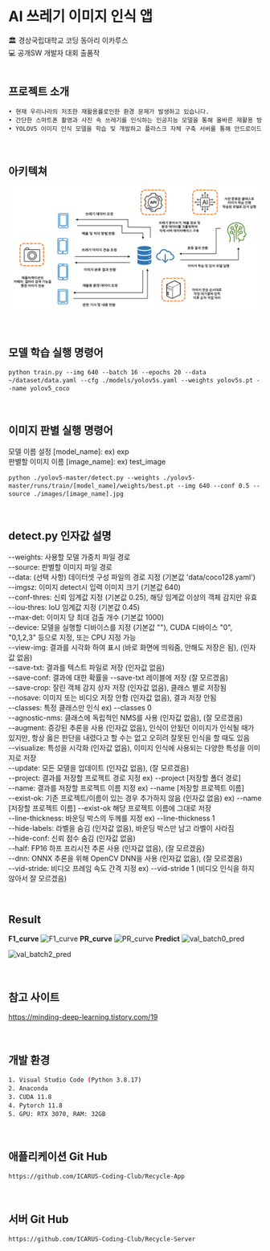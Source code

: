 # AI 쓰레기 이미지 인식 앱

🏛 경상국립대학교 코딩 동아리 이카루스  
💻 공개SW 개발자 대회 출품작  
</br>

## 프로젝트 소개  

```bash
• 현재 우리나라의 저조한 재활용률로인한 환경 문제가 발생하고 있습니다.
• 간단한 스마트폰 촬영과 사진 속 쓰레기를 인식하는 인공지능 모델을 통해 올바른 재활용 방법을 제공하고자합니다.
• YOLOV5 이미지 인식 모델을 학습 및 개발하고 플라스크 자체 구축 서버를 통해 안드로이드 앱과 통신하여 동작합니다.
```

</br>
  
## 아키텍쳐
![이미지 설명](https://github.com/ICARUS-Coding-Club/Recycle-App/blob/master/image_view/%EC%95%84%ED%82%A4%ED%85%8D%EC%B3%90.png)

</br>

## 모델 학습 실행 명령어
    python train.py --img 640 --batch 16 --epochs 20 --data ~/dataset/data.yaml --cfg ./models/yolov5s.yaml --weights yolov5s.pt --name yolov5_coco

</br>

## 이미지 판별 실행 명령어
모델 이름 설정 [model_name]: ex) exp   
판별할 이미지 이름 [image_name]: ex) test_image

    python ./yolov5-master/detect.py --weights ./yolov5-master/runs/train/[model_name]/weights/best.pt --img 640 --conf 0.5 --source ./images/[image_name].jpg

</br>

## detect.py 인자값 설명
--weights: 사용할 모델 가중치 파일 경로  
--source: 판별할 이미지 파일 경로  
--data: (선택 사항) 데이터셋 구성 파일의 경로 지정 (기본값 'data/coco128.yaml')  
--imgsz: 이미지 detect시 입력 이미지 크기 (기본값 640)  
--conf-thres: 신뢰 임계값 지정 (기본값 0.25), 해당 임계값 이상의 객체 감지만 유효  
--iou-thres: IoU 임계값 지정 (기본값 0.45)  
--max-det: 이미지 당 최대 검출 개수 (기본값 1000)  
--device: 모델을 실행할 디바이스를 지정 (기본값 ""), CUDA 디바이스 "0", "0,1,2,3" 등으로 지정, 또는 CPU 지정 가능  
--view-img: 결과를 시각화 하여 표시 (바로 화면에 띄워줌, 안해도 저장은 됨), (인자값 없음)  
--save-txt: 결과를 텍스트 파일로 저장 (인자값 없음)  
--save-conf: 결과에 대한 확률을 --save-txt 레이블에 저장 (잘 모르겠음)  
--save-crop: 잘린 객체 감지 상자 저장 (인자값 없음), 클래스 별로 저장됨  
--nosave: 이미지 또는 비디오 저장 안함 (인자값 없음), 결과 저장 안됨  
--classes: 특정 클래스만 인식 ex) --classes 0  
--agnostic-nms: 클래스에 독립적인 NMS를 사용 (인자값 없음), (잘 모르겠음)  
--augment: 증강된 추론을 사용 (인자값 없음), 인식이 안됬던 이미지가 인식될 때가 있지만, 항상 옳은 판단을 내렸다고 할 수는 없고 오히려 잘못된 인식을 할 때도 있음  
--visualize: 특성을 시각화 (인자값 없음), 이미지 인식에 사용되는 다양한 특성을 이미지로 저장  
--update: 모든 모델을 업데이트 (인자값 없음), (잘 모르겠음)  
--project: 결과를 저장할 프로젝트 경로 지정 ex) --project [저장할 폴더 경로]  
--name: 결과를 저장할 프로젝트 이름 지정 ex) --name [저장할 프로젝트 이름]  
--exist-ok: 기존 프로젝트/이름이 있는 경우 추가하지 않음 (인자값 없음) ex) --name [저장할 프로젝트 이름] --exist-ok 해당 프로젝트 이름에 그대로 저장  
--line-thickness: 바운딩 박스의 두께를 지정 ex) --line-thickness 1  
--hide-labels: 라벨을 숨김 (인자값 없음), 바운딩 박스만 남고 라벨이 사라짐  
--hide-conf: 신뢰 점수 숨김 (인자값 없음)  
--half: FP16 하프 프리시전 추론 사용 (인자값 없음), (잘 모르겠음)  
--dnn: ONNX 추론을 위해 OpenCV DNN을 사용 (인자값 없음), (잘 모르겠음)  
--vid-stride: 비디오 프레임 속도 간격 지정 ex) --vid-stride 1 (비디오 인식을 하지 않아서 잘 모르겠음)  

</br>

## Result
**F1_curve**
![F1_curve](https://github.com/ICARUS-Coding-Club/Recycle-AI/assets/34588777/9c2836ae-64b0-4d0e-9654-96c189a617d1)
**PR_curve**
![PR_curve](https://github.com/ICARUS-Coding-Club/Recycle-AI/assets/34588777/725cd2c8-0d86-4e1e-b847-09a202d47294)
**Predict**
![val_batch0_pred](https://github.com/ICARUS-Coding-Club/Recycle-AI/assets/34588777/37a283e3-803e-41b3-b6a4-72af5d19a230)


![val_batch2_pred](https://github.com/ICARUS-Coding-Club/Recycle-AI/assets/34588777/dc44c2c2-e6b1-45c0-aee2-585d2577a720)


</br>

## 참고 사이트
https://minding-deep-learning.tistory.com/19

</br>

## 개발 환경

```bash
1. Visual Studio Code (Python 3.8.17)
2. Anaconda
3. CUDA 11.8
4. Pytorch 11.8
5. GPU: RTX 3070, RAM: 32GB
```

</br>

## 애플리케이션 Git Hub  

```bash
https://github.com/ICARUS-Coding-Club/Recycle-App
```

</br>

## 서버 Git Hub  

```bash
https://github.com/ICARUS-Coding-Club/Recycle-Server
```

</br>
